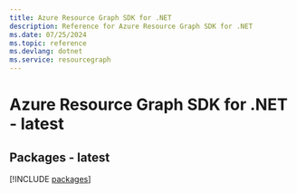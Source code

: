 ```yaml
---
title: Azure Resource Graph SDK for .NET
description: Reference for Azure Resource Graph SDK for .NET
ms.date: 07/25/2024
ms.topic: reference
ms.devlang: dotnet
ms.service: resourcegraph
---
```

# Azure Resource Graph SDK for .NET - latest
## Packages - latest
[!INCLUDE [packages](resource-graph-index.md)]